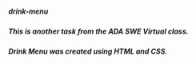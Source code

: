 ##### drink-menu
##### This is another task from the ADA SWE Virtual class.
##### Drink Menu was created using HTML and CSS.
